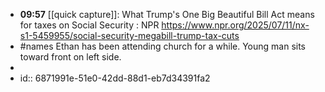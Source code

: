 - **09:57** [[quick capture]]: What Trump's One Big Beautiful Bill Act means for taxes on Social Security : NPR https://www.npr.org/2025/07/11/nx-s1-5459955/social-security-megabill-trump-tax-cuts
- #names Ethan has been attending church for a while. Young man sits toward front on left side.
-
- id:: 6871991e-51e0-42dd-88d1-eb7d34391fa2